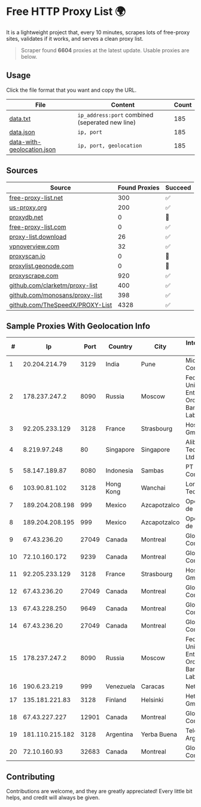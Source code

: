 
# Free HTTP Proxy List 🌍

It is a lightweight project that, every 10 minutes, scrapes lots of free-proxy sites, validates if it works, and serves a clean proxy list.


> Scraper found **6604** proxies at the latest update. Usable proxies are below.

## Usage

Click the file format that you want and copy the URL.


|File|Content|Count|
|----|-------|-----|
|[data.txt](https://raw.githubusercontent.com/themiralay/Proxy-List-World/master/data.txt)|`ip_address:port` combined (seperated new line)|185|
|[data.json](https://raw.githubusercontent.com/themiralay/Proxy-List-World/master/data.json)|`ip, port`|185|
|[data-with-geolocation.json](https://raw.githubusercontent.com/themiralay/Proxy-List-World/master/data-with-geolocation.json)|`ip, port, geolocation`|185|

## Sources

|Source|Found Proxies|Succeed|
|------|-------------|-------|
|[free-proxy-list.net](https://free-proxy-list.net)|300|✅|
|[us-proxy.org](https://www.us-proxy.org)|200|✅|
|[proxydb.net](http://proxydb.net)|0|🚫|
|[free-proxy-list.com](https://free-proxy-list.com/?page=&port=&type%5B%5D=http&type%5B%5D=https&up_time=0&search=Search)|0|✅|
|[proxy-list.download](https://www.proxy-list.download/HTTP)|26|✅|
|[vpnoverview.com](https://vpnoverview.com/privacy/anonymous-browsing/free-proxy-servers)|32|✅|
|[proxyscan.io](https://www.proxyscan.io)|0|🚫|
|[proxylist.geonode.com](https://proxylist.geonode.com/api/proxy-list?limit=300&page=1&sort_by=lastChecked&sort_type=desc&protocols=http,https)|0|🚫|
|[proxyscrape.com](https://api.proxyscrape.com/v2/?request=displayproxies&protocol=http&timeout=10000&country=all&ssl=all&anonymity=all)|920|✅|
|[github.com/clarketm/proxy-list](https://raw.githubusercontent.com/clarketm/proxy-list/master/proxy-list-raw.txt)|400|✅|
|[github.com/monosans/proxy-list](https://raw.githubusercontent.com/monosans/proxy-list/main/proxies/http.txt)|398|✅|
|[github.com/TheSpeedX/PROXY-List](https://raw.githubusercontent.com/TheSpeedX/PROXY-List/master/http.txt)|4328|✅|


## Sample Proxies With Geolocation Info

|#|Ip|Port|Country|City|Internet Service Provider|
|-|--|----|-------|----|-------------------------|
|1|20.204.214.79|3129|India|Pune|Microsoft Corporation|
|2|178.237.247.2|8090|Russia|Moscow|Federal State Unitary Enterprise of the Order of the Red Banner of Labour "Russ|
|3|92.205.233.129|3128|France|Strasbourg|Host Europe GmbH|
|4|8.219.97.248|80|Singapore|Singapore|Alibaba (US) Technology Co., Ltd.|
|5|58.147.189.87|8080|Indonesia|Sambas|PT Transhybrid Communication|
|6|103.90.81.102|3128|Hong Kong|Wanchai|Lonlife Technology Co.|
|7|189.204.208.198|999|Mexico|Azcapotzalco|Operbes, S.A. de C.V.|
|8|189.204.208.195|999|Mexico|Azcapotzalco|Operbes, S.A. de C.V.|
|9|67.43.236.20|27049|Canada|Montreal|GloboTech Communications|
|10|72.10.160.172|9239|Canada|Montreal|GloboTech Communications|
|11|92.205.233.129|3128|France|Strasbourg|Host Europe GmbH|
|12|67.43.236.20|27049|Canada|Montreal|GloboTech Communications|
|13|67.43.228.250|9649|Canada|Montreal|GloboTech Communications|
|14|67.43.236.20|27049|Canada|Montreal|GloboTech Communications|
|15|178.237.247.2|8090|Russia|Moscow|Federal State Unitary Enterprise of the Order of the Red Banner of Labour "Russ|
|16|190.6.23.219|999|Venezuela|Caracas|Net Uno|
|17|135.181.221.83|3128|Finland|Helsinki|Hetzner Online GmbH|
|18|67.43.227.227|12901|Canada|Montreal|GloboTech Communications|
|19|181.110.215.182|3128|Argentina|Yerba Buena|Telecom Argentina S.A.|
|20|72.10.160.93|32683|Canada|Montreal|GloboTech Communications|



## Contributing

Contributions are welcome, and they are greatly appreciated! Every
little bit helps, and credit will always be given.

